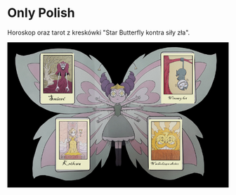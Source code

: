 # Only Polish #
Horoskop oraz tarot z kreskówki "Star Butterfly kontra siły zła".

![Alt text](preview.PNG?raw=true "Podgląd")
